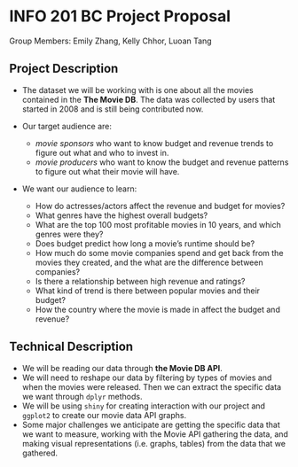 # INFO 201 BC Project Proposal
Group Members: Emily Zhang, Kelly Chhor, Luoan Tang
## Project Description
- The dataset we will be working with is one about all the movies contained in the **The Movie DB**. The data was collected by users that started in 2008 and is still being contributed now.
- Our target audience are:
  - *movie sponsors* who want to know budget and revenue trends to figure out what and who to invest in.
  - *movie producers* who want to know the budget and revenue patterns to figure out what their movie will have.

- We want our audience to learn:
  - How do actresses/actors affect the revenue and budget for movies?
  - What genres have the highest overall budgets?
  - What are the top 100 most profitable movies in 10 years, and which genres were they?
  - Does budget predict how long a movie’s runtime should be?
  - How much do some movie companies spend and get back from the movies they created, and the what are the difference between companies?
  - Is there a relationship between high revenue and ratings?
  - What kind of trend is there between popular movies and their budget?
  - How the country where the movie is made in affect the budget and revenue?

## Technical Description
- We will be reading our data through **the Movie DB API**.
- We will need to reshape our data by filtering by types of movies and when the movies were released. Then we can extract the specific data we want through `dplyr` methods.
- We will be using `shiny` for creating interaction with our project and `ggplot2` to create our movie data API graphs.
- Some major challenges we anticipate are getting the specific data that we want to measure, working with the Movie API gathering the data, and making visual representations (i.e. graphs, tables) from the data that we gathered.
